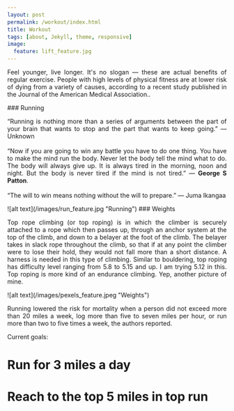```yaml
---
layout: post
permalink: /workout/index.html
title: Workout
tags: [about, Jekyll, theme, responsive]
image:
  feature: lift_feature.jpg
---
```

<p style="text-align: justify">Feel younger, live longer. It's no slogan — these are actual benefits of regular exercise. People with high levels of physical fitness 
are at lower risk of dying from a variety of causes, according to a recent study published in the Journal of the American Medical Association..</p>
### Running
<p style="text-align: justify">“Running is nothing more than a series of arguments between the part of your brain that wants to stop and the part that wants to keep going.”
                               — Unknown<br><br>
               “Now if you are going to win any battle you have to do one thing. You have to make the mind run the body. Never let the body tell the mind what to do. The body will always give up. It is always tired in the morning, noon and night. But the body is never tired if the mind is not tired.”
                               — <b>George S Patton</b>.<br><br>
                “The will to win means nothing without the will to prepare.”
                — Juma Ikangaa</p>
![alt text](/images/run_feature.jpg "Running")
### Weights
<p style="text-align: justify">Top rope climbing (or top roping) is in which the climber is securely attached to a rope which then passes up, through an anchor system at the top of the climb, and down to a belayer at the foot of the climb. The belayer takes in slack rope throughout the climb, so that if at any point the climber were to lose their hold, they would not fall more than a short distance. A harness is needed in this type of climbing. Similar to bouldering, top roping has difficulty level ranging from 5.8 to 5.15 and up. I am trying 5.12 in this. Top roping is more kind of an endurance climbing. Yep, another picture of mine.</p>
![alt text](/images/pexels_feature.jpeg "Weights")

<p style="text-align: justify">Running lowered the risk for mortality when a person did not exceed more than 20 miles a week, log more than five to seven miles per hour, or run more than two to five times a week, the authors reported.</p>

Current goals:<br>
 # Run for 3 miles a day<br>
 # Reach to the top 5 miles in top run<br>
